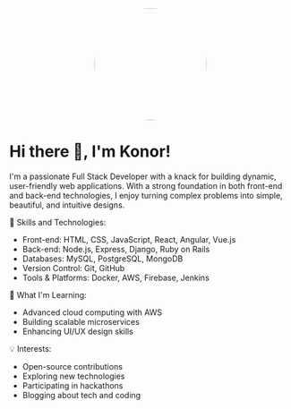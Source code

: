 <div align="center">
  <img height="200" src="https://avatars.githubusercontent.com/u/125145871?s=400&u=78b6a3ca54b8978360f6ac0879287730a7a97676&v=4" style="border-radius: 50%" />
</div>

###

# Hi there 👋, I'm Konor!
I'm a passionate Full Stack Developer with a knack for building dynamic, user-friendly web applications. With a strong foundation in both front-end and back-end technologies, I enjoy turning complex problems into simple, beautiful, and intuitive designs.

🚀 Skills and Technologies:
+ Front-end: HTML, CSS, JavaScript, React, Angular, Vue.js
+ Back-end: Node.js, Express, Django, Ruby on Rails
+ Databases: MySQL, PostgreSQL, MongoDB
+ Version Control: Git, GitHub
+ Tools & Platforms: Docker, AWS, Firebase, Jenkins

🌱 What I'm Learning:
+ Advanced cloud computing with AWS
+ Building scalable microservices
+ Enhancing UI/UX design skills

💡 Interests:
+ Open-source contributions
+ Exploring new technologies
+ Participating in hackathons
+ Blogging about tech and coding
